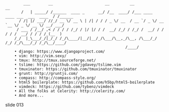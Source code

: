             ___        __                       __         __                                __
           /   | _____/ /______  ____ _      __/ /__  ____/ /___ ____  ____ ___  ___  ____  / /______
          / /| |/ ___/ //_/ __ \/ __ \ | /| / / / _ \/ __  / __ `/ _ \/ __ `__ \/ _ \/ __ \/ __/ ___/
         / ___ / /__/ ,< / / / / /_/ / |/ |/ / /  __/ /_/ / /_/ /  __/ / / / / /  __/ / / / /_(__  )
        /_/  |_\___/_/|_/_/ /_/\____/|__/|__/_/\___/\__,_/\__, /\___/_/ /_/ /_/\___/_/ /_/\__/____/
                                                         /____/
        • django: https://www.djangoproject.com/
        • vim: http://vim.sexy/
        • tmux: http://tmux.sourceforge.net/
        • tslime: https://github.com/jgdavey/tslime.vim
        • tmuxinator: https://github.com/tmuxinator/tmuxinator
        • grunt: http://gruntjs.com/
        • compass: http://compass-style.org/
        • html5 boilerplate: https://github.com/h5bp/html5-boilerplate
        • vimdeck: https://github.com/tybenz/vimdeck
        • All the folks at Celerity: http://celerity.com/
        • And more...















































































slide 013
